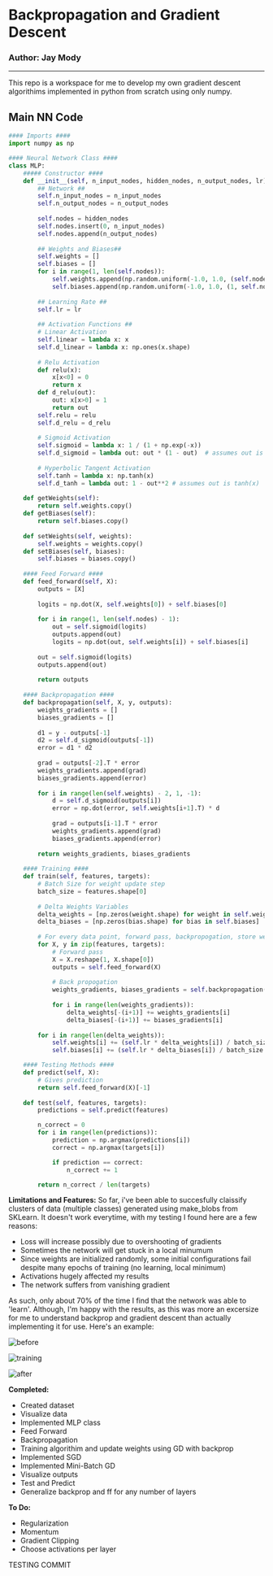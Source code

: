 # Backpropagation and Gradient Descent
### Author: Jay Mody
---
This repo is a workspace for me to develop my own gradient descent algorithims implemented in python from scratch using only numpy.

## Main NN Code
```python
#### Imports ####
import numpy as np

#### Neural Network Class ####
class MLP:
    ##### Constructor ####
    def __init__(self, n_input_nodes, hidden_nodes, n_output_nodes, lr):
        ## Network ##
        self.n_input_nodes = n_input_nodes
        self.n_output_nodes = n_output_nodes
        
        self.nodes = hidden_nodes
        self.nodes.insert(0, n_input_nodes)
        self.nodes.append(n_output_nodes)
        
        ## Weights and Biases##
        self.weights = []
        self.biases = []
        for i in range(1, len(self.nodes)):
            self.weights.append(np.random.uniform(-1.0, 1.0, (self.nodes[i-1], self.nodes[i])))
            self.biases.append(np.random.uniform(-1.0, 1.0, (1, self.nodes[i])))
        
        ## Learning Rate ##
        self.lr = lr
        
        ## Activation Functions ##
        # Linear Activation
        self.linear = lambda x: x
        self.d_linear = lambda x: np.ones(x.shape)
        
        # Relu Activation
        def relu(x):
            x[x<0] = 0
            return x
        def d_relu(out):
            out: x[x>0] = 1
            return out
        self.relu = relu
        self.d_relu = d_relu
            
        # Sigmoid Activation
        self.sigmoid = lambda x: 1 / (1 + np.exp(-x))
        self.d_sigmoid = lambda out: out * (1 - out)  # assumes out is tanh(x)
        
        # Hyperbolic Tangent Activation
        self.tanh = lambda x: np.tanh(x)
        self.d_tanh = lambda out: 1 - out**2 # assumes out is tanh(x)
        
    def getWeights(self):
        return self.weights.copy()
    def getBiases(self):
        return self.biases.copy()
    
    def setWeights(self, weights):
        self.weights = weights.copy()
    def setBiases(self, biases):
        self.biases = biases.copy()
    
    #### Feed Forward ####
    def feed_forward(self, X):
        outputs = [X]
        
        logits = np.dot(X, self.weights[0]) + self.biases[0]
        
        for i in range(1, len(self.nodes) - 1):
            out = self.sigmoid(logits)
            outputs.append(out)
            logits = np.dot(out, self.weights[i]) + self.biases[i]
        
        out = self.sigmoid(logits)
        outputs.append(out)
        
        return outputs
    
    #### Backpropagation ####
    def backpropagation(self, X, y, outputs):
        weights_gradients = []
        biases_gradients = []
        
        d1 = y - outputs[-1]
        d2 = self.d_sigmoid(outputs[-1])
        error = d1 * d2
        
        grad = outputs[-2].T * error 
        weights_gradients.append(grad)
        biases_gradients.append(error)
        
        for i in range(len(self.weights) - 2, 1, -1):
            d = self.d_sigmoid(outputs[i])
            error = np.dot(error, self.weights[i+1].T) * d
            
            grad = outputs[i-1].T * error 
            weights_gradients.append(grad)
            biases_gradients.append(error)
        
        return weights_gradients, biases_gradients
    
    #### Training ####
    def train(self, features, targets):
        # Batch Size for weight update step
        batch_size = features.shape[0]
        
        # Delta Weights Variables
        delta_weights = [np.zeros(weight.shape) for weight in self.weights]
        delta_biases = [np.zeros(bias.shape) for bias in self.biases]
        
        # For every data point, forward pass, backpropogation, store weights change
        for X, y in zip(features, targets):
            # Forward pass
            X = X.reshape(1, X.shape[0])
            outputs = self.feed_forward(X)
            
            # Back propogation
            weights_gradients, biases_gradients = self.backpropagation(X, y, outputs)
            
            for i in range(len(weights_gradients)):
                delta_weights[-(i+1)] += weights_gradients[i]
                delta_biases[-(i+1)] += biases_gradients[i]
        
        for i in range(len(delta_weights)):
            self.weights[i] += (self.lr * delta_weights[i]) / batch_size
            self.biases[i] += (self.lr * delta_biases[i]) / batch_size

    #### Testing Methods ####
    def predict(self, X):
        # Gives prediction
        return self.feed_forward(X)[-1]
    
    def test(self, features, targets):
        predictions = self.predict(features)

        n_correct = 0
        for i in range(len(predictions)):
            prediction = np.argmax(predictions[i])
            correct = np.argmax(targets[i])

            if prediction == correct:
                n_correct += 1

        return n_correct / len(targets)
 ```


**Limitations and Features:**
So far, i've been able to succesfully claissify clusters of data (multiple classes) generated using make_blobs from SKLearn. It doesn't work everytime, with my testing I found here are a few reasons:

- Loss will increase possibly due to overshooting of gradients
- Sometimes the network will get stuck in a local minumum
- Since weights are initialized randomly, some initial configurations fail despite many epochs of training (no learning, local minimum)
- Activations hugely affected my results
- The network suffers from vanishing gradient


As such, only about 70% of the time I find that the network was able to 'learn'. Although, I'm happy with the results, as this was more an excersize for me to understand backprop and gradient descent than actually implementing it for use. Here's an example:



![before](/imgs/before.png)


![training](/imgs/loss_acc.png)


![after](/imgs/after.png)



**Completed:**
- Created dataset
- Visualize data
- Implemented MLP class
- Feed Forward
- Backpropagation
- Training algorithim and update weights using GD with backprop
- Implemented SGD
- Implemented Mini-Batch GD
- Visualize outputs
- Test and Predict
- Generalize backprop and ff for any number of layers


**To Do:**
- Regularization
- Momentum
- Gradient Clipping
- Choose activations per layer

TESTING COMMIT
